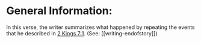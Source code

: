 # General Information:

In this verse, the writer summarizes what happened by repeating the events that he described in [2 Kings 7:1](../07/01.md). (See: [[writing-endofstory]])